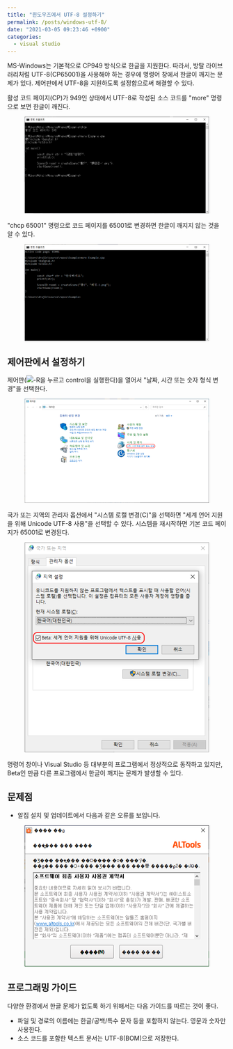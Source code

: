 ```yaml
---
title: "윈도우즈에서 UTF-8 설정하기"
permalink: /posts/windows-utf-8/
date: "2021-03-05 09:23:46 +0900"
categories:
  - visual studio
---
```

MS-Windows는 기본적으로 CP949 방식으로 한글을 지원한다.
따라서, 방탈 라이브러리처럼 UTF-8(CP65001)을 사용해야 하는 경우에 명령어 창에서
한글이 깨지는 문제가 있다. 제어판에서 UTF-8을 지원하도록 설정함으로써
해결할 수 있다.

활성 코드 페이지(CP)가 949인 상태에서 UTF-8로 작성된 소스 코드를
"more" 명령으로 보면 한글이 깨진다.
<figure>
  <a href="/assets/images/windows_utf-8_problem1.png">
  <img src="/assets/images/windows_utf-8_problem1.png" alt="윈도우즈에서 UTF-8 문제"></a>
</figure>

"chcp 65001" 명령으로 코드 페이지를 65001로 변경하면 한글이 깨지지 않는 것을 알 수 있다.
<figure>
  <a href="/assets/images/windows_utf-8_problem2.png">
  <img src="/assets/images/windows_utf-8_problem2.png" alt="윈도우즈에서 UTF-8 문제 해결"></a>
</figure>

## 제어판에서 설정하기
제어판(<img src="https://img.icons8.com/nolan/64/windows-10.png" width=25 />-R을 누르고 control을 실행한다)을 열어서 "날짜, 시간 또는 숫자 형식 변경"을 선택한다.
<figure>
  <a href="/assets/images/windows_control_language.png">
  <img src="/assets/images/windows_control_language.png" alt="윈도우즈 제어판"></a>
</figure>

국가 또는 지역의 관리자 옵션에서 "시스템 로캘 변경(C)"을 선택하면
"세계 언어 지원을 위해 Unicode UTF-8 사용"을 선택할 수 있다.
시스템을 재시작하면 기본 코드 페이지가 65001로 변경된다.
<figure>
  <a href="/assets/images/windows_utf-8.png">
  <img src="/assets/images/windows_utf-8.png" alt="윈도우즈 UTF-8 설정"></a>
</figure>

명령어 창이나 Visual Studio 등 대부분의 프로그램에서 정상적으로 동작하고 있지만,
Beta인 만큼 다른 프로그램에서 한글이 깨지는 문제가 발생할 수 있다.

## 문제점
- 알집 설치 및 업데이트에서 다음과 같은 오류를 보입니다.
<figure>
  <a href="/assets/images/alzip_utf-8.png">
  <img src="/assets/images/alzip_utf-8.png" alt="알집 설치 오류"></a>
</figure>

## 프로그래밍 가이드
다양한 환경에서 한글 문제가 없도록 하기 위해서는 다음 가이드를 따르는 것이 좋다.
- 파일 및 경로의 이름에는 한글/공백/특수 문자 등을 포함하지 않는다.
  영문과 숫자만 사용한다.
- 소스 코드를 포함한 텍스트 문서는 UTF-8(BOM)으로 저장한다.
